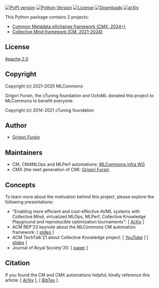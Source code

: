 [![PyPI version](https://badge.fury.io/py/cmind.svg)](https://pepy.tech/project/cmind)
[![Python Version](https://img.shields.io/badge/python-3+-blue.svg)](https://github.com/mlcommons/ck/tree/master/cm/cmind)
[![License](https://img.shields.io/badge/License-Apache%202.0-green)](LICENSE.md)
[![Downloads](https://static.pepy.tech/badge/cmind)](https://pepy.tech/project/cmind)
[![arXiv](https://img.shields.io/badge/arXiv-2406.16791-b31b1b.svg)](https://arxiv.org/abs/2406.16791)

This Python package contains 2 projects:
* [Common Metadata eXchange framework (CMX, 2024+)](https://github.com/mlcommons/ck/blob/master/cm/README.CMX.md)
* [Collective Mind framework (CM, 2021-2024)](https://github.com/mlcommons/ck/blob/master/cm/README.CM.md)

## License

[Apache 2.0](LICENSE.md)

## Copyright

Copyright (c) 2021-2025 MLCommons

Grigori Fursin, the cTuning foundation and OctoML donated this project to MLCommons to benefit everyone.

Copyright (c) 2014-2021 cTuning foundation

## Author

* [Grigori Fursin](https://cKnowledge.org/gfursin)

## Maintainers

* CM, CM4MLOps and MLPerf automations: [MLCommons infra WG](https://mlcommons.org)
* CMX (the next generation of CM): [Grigori Fursin](https://cKnowledge.org/gfursin)

## Concepts

To learn more about the motivation behind this project, please explore the following presentations:

* "Enabling more efficient and cost-effective AI/ML systems with Collective Mind, virtualized MLOps, MLPerf, Collective Knowledge Playground and reproducible optimization tournaments": [ [ArXiv](https://arxiv.org/abs/2406.16791) ]
* ACM REP'23 keynote about the MLCommons CM automation framework: [ [slides](https://doi.org/10.5281/zenodo.8105339) ] 
* ACM TechTalk'21 about Collective Knowledge project: [ [YouTube](https://www.youtube.com/watch?v=7zpeIVwICa4) ] [ [slides](https://learning.acm.org/binaries/content/assets/leaning-center/webinar-slides/2021/grigorifursin_techtalk_slides.pdf) ]
* Journal of Royal Society'20: [ [paper](https://royalsocietypublishing.org/doi/10.1098/rsta.2020.0211) ]

## Citation

If you found the CM and CMX automations helpful, kindly reference this article:
[ [ArXiv](https://arxiv.org/abs/2406.16791) ], [ [BibTex](https://github.com/mlcommons/ck/blob/master/citation.bib) ].
